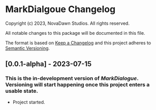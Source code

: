 # MarkDialgoue Changelog
Copyright (c) 2023, NovaDawn Studios. All rights reserved.

All notable changes to this package will be documented in this file.

The format is based on [Keep a Changelog](http://keepachangelog.com/en/1.0.0/) and this project adheres to [Semantic Versioning](http://semver.org/spec/v2.0.0.html).

## [0.0.1-alpha] - 2023-07-15
### This is the in-development version of *MarkDialogue*. Versioning will start happening once this project enters a usable state.
- Project started.
